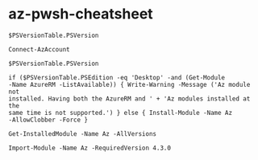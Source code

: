 # az-pwsh-cheatsheet

<code>$PSVersionTable.PSVersion</code>

<code>Connect-AzAccount</code>

<code>$PSVersionTable.PSVersion</code>

<code>if ($PSVersionTable.PSEdition -eq 'Desktop' -and (Get-Module -Name AzureRM -ListAvailable)) {
    Write-Warning -Message ('Az module not installed. Having both the AzureRM and ' +
      'Az modules installed at the same time is not supported.')
} else {
    Install-Module -Name Az -AllowClobber -Force
}
  </code>

<code>Get-InstalledModule -Name Az -AllVersions</code>

<code>Import-Module -Name Az -RequiredVersion 4.3.0</code>
